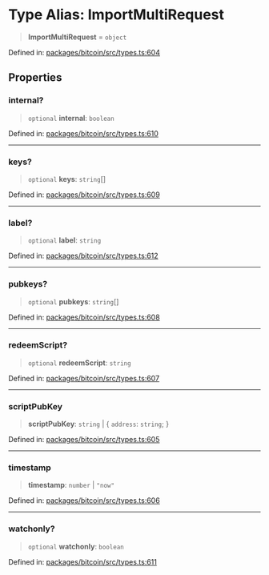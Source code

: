 # Type Alias: ImportMultiRequest

> **ImportMultiRequest** = `object`

Defined in: [packages/bitcoin/src/types.ts:604](https://github.com/dcdpr/did-btcr2-js/blob/c82bc5c69016e1146a0c52c6e6b21621f5abd6d4/packages/bitcoin/src/types.ts#L604)

## Properties

### internal?

> `optional` **internal**: `boolean`

Defined in: [packages/bitcoin/src/types.ts:610](https://github.com/dcdpr/did-btcr2-js/blob/c82bc5c69016e1146a0c52c6e6b21621f5abd6d4/packages/bitcoin/src/types.ts#L610)

***

### keys?

> `optional` **keys**: `string`[]

Defined in: [packages/bitcoin/src/types.ts:609](https://github.com/dcdpr/did-btcr2-js/blob/c82bc5c69016e1146a0c52c6e6b21621f5abd6d4/packages/bitcoin/src/types.ts#L609)

***

### label?

> `optional` **label**: `string`

Defined in: [packages/bitcoin/src/types.ts:612](https://github.com/dcdpr/did-btcr2-js/blob/c82bc5c69016e1146a0c52c6e6b21621f5abd6d4/packages/bitcoin/src/types.ts#L612)

***

### pubkeys?

> `optional` **pubkeys**: `string`[]

Defined in: [packages/bitcoin/src/types.ts:608](https://github.com/dcdpr/did-btcr2-js/blob/c82bc5c69016e1146a0c52c6e6b21621f5abd6d4/packages/bitcoin/src/types.ts#L608)

***

### redeemScript?

> `optional` **redeemScript**: `string`

Defined in: [packages/bitcoin/src/types.ts:607](https://github.com/dcdpr/did-btcr2-js/blob/c82bc5c69016e1146a0c52c6e6b21621f5abd6d4/packages/bitcoin/src/types.ts#L607)

***

### scriptPubKey

> **scriptPubKey**: `string` \| \{ `address`: `string`; \}

Defined in: [packages/bitcoin/src/types.ts:605](https://github.com/dcdpr/did-btcr2-js/blob/c82bc5c69016e1146a0c52c6e6b21621f5abd6d4/packages/bitcoin/src/types.ts#L605)

***

### timestamp

> **timestamp**: `number` \| `"now"`

Defined in: [packages/bitcoin/src/types.ts:606](https://github.com/dcdpr/did-btcr2-js/blob/c82bc5c69016e1146a0c52c6e6b21621f5abd6d4/packages/bitcoin/src/types.ts#L606)

***

### watchonly?

> `optional` **watchonly**: `boolean`

Defined in: [packages/bitcoin/src/types.ts:611](https://github.com/dcdpr/did-btcr2-js/blob/c82bc5c69016e1146a0c52c6e6b21621f5abd6d4/packages/bitcoin/src/types.ts#L611)

